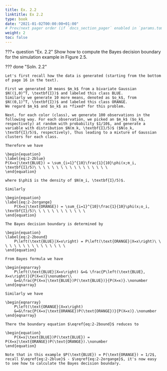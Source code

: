 ```yaml
---
title: Ex. 2.2
linktitle: Ex 2.2
type: book
date: "2021-01-02T00:00:00+01:00"
# Prev/next pager order (if `docs_section_pager` enabled in `params.toml`)
weight: 2
toc: false
---
```


???+ question "Ex. 2.2"
    Show how to compute the Bayes decision boundary for the simulation example in Figure 2.5.

??? done "Soln. 2.2" 

    Let's first recall how the data is generated (starting from the bottom of page 16 in the text). 

    First we generated 10 means $m_k$ from a bivariate Gaussian $N((1,0)^T, \textbf{I})$ and labeled this class BLUE. 
    Similarly we generate 10 more means, denoted as $o_k$, from $N((0,1)^T, \textbf{I})$ and labeled this class ORANGE. 
    We regard $m_k$ and $o_k$ as *fixed* for this problem.

    Next, for each color (class), we generate 100 observations in the following way. For each observation, we picked an $m_k$ ($o_k$, respectively) at random with probability $1/10$, and generate a variable with distribution $N(m_k, \textbf{I}/5)$ ($N(o_k, \textbf{I}/5)$, respectively), thus leading to a mixture of Gaussian clusters for each class.

    Therefore we have

    \begin{equation}
    \label{eq:2-2blue}
    P(X=x|\text{BLUE}) = \sum_{i=1}^{10}\frac{1}{10}\phi(x;m_i, \textbf{I}/5)\ \ \ \ \ \ \ \ \ \ \ \ \ \ \ \ \
    \end{equation}

    where $\phi$ is the density of $N(m_i, \textbf{I}/5)$.

    Similarly

    \begin{equation}
    \label{eq:2-2organge}
        P(X=x|\text{ORANGE}) = \sum_{i=1}^{10}\frac{1}{10}\phi(x;o_i, \textbf{I}/5)\ \ \ \ \ \ \ \ \ \ \ \ 
    \end{equation}

    The Bayes decision boundary is determined by

    \begin{equation}
    \label{eq:2-2bound}
        P\left(\text{BLUE}|X=x\right) = P\left(\text{ORANGE}|X=x\right)\ \ \ \ \ \ \ \ \ \ \ \ \ \ \ \ 
    \end{equation}

    From Bayes formula we have

    \begin{eqnarray}
        P\left(\text{BLUE}|X=x\right) &=& \frac{P\left(\text{BLUE}, X=x\right)}{P(X=x)}\nonumber\\
        &=&\frac{P(X=x|\text{BLUE})P(\text{BLUE})}{P(X=x)}.\nonumber
    \end{eqnarray}

    Similarly we have

    \begin{eqnarray}
        P\left(\text{ORANGE}|X=x\right)
        &=&\frac{P(X=x|\text{ORANGE})P(\text{ORANGE})}{P(X=x)}.\nonumber
    \end{eqnarray}

    There the boundary equation $\eqref{eq:2-2bound}$ reduces to

    \begin{equation}
        P(X=x|\text{BLUE})P(\text{BLUE}) = P(X=x|\text{ORANGE})P(\text{ORANGE}).\nonumber 
    \end{equation}

    Note that in this example $P(\text{BLUE}) = P(\text{ORANGE}) = 1/2$,
    recall $\eqref{eq:2-2blue}$ - $\eqref{eq:2-2organge}$, it's now easy to see how to calculate the Bayes decision boundary.